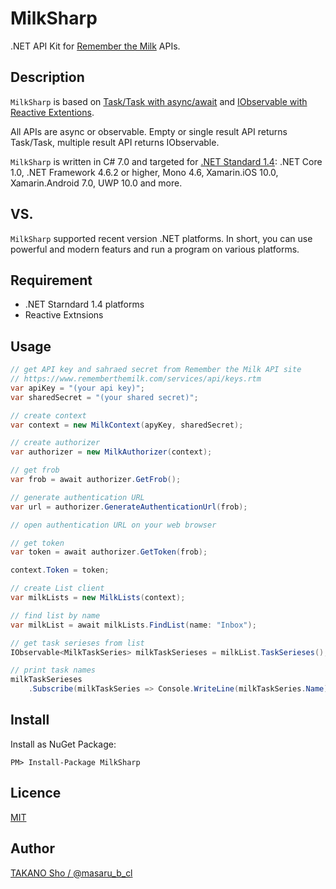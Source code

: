 # MilkSharp
.NET API Kit for [Remember the Milk](https://www.rememberthemilk.com) APIs.

## Description

`MilkSharp` is based on [Task/Task<T> with async/await](https://docs.microsoft.com/dotnet/csharp/programming-guide/concepts/async/index) and [IObservable<T> with Reactive Extentions](https://github.com/Reactive-Extensions/Rx.NET).

All APIs are async or observable. Empty or single result API returns Task/Task<T>, multiple result API returns IObservable<T>.

`MilkSharp` is written in C# 7.0 and targeted for [.NET Standard 1.4](https://docs.microsoft.com/dotnet/standard/net-standard): .NET Core 1.0, .NET Framework 4.6.2 or higher, Mono 4.6, Xamarin.iOS 10.0, Xamarin.Android 7.0, UWP 10.0 and more.

## VS. 

`MilkSharp` supported recent version .NET platforms. In short, you can use powerful and modern featurs and run a program on various platforms.

## Requirement

- .NET Starndard 1.4 platforms
- Reactive Extnsions

## Usage

```csharp
// get API key and sahraed secret from Remember the Milk API site
// https://www.rememberthemilk.com/services/api/keys.rtm
var apiKey = "(your api key)";
var sharedSecret = "(your shared secret)";

// create context
var context = new MilkContext(apyKey, sharedSecret);

// create authorizer
var authorizer = new MilkAuthorizer(context);

// get frob
var frob = await authorizer.GetFrob();

// generate authentication URL
var url = authorizer.GenerateAuthenticationUrl(frob);

// open authentication URL on your web browser

// get token
var token = await authorizer.GetToken(frob);

context.Token = token;

// create List client
var milkLists = new MilkLists(context);

// find list by name
var milkList = await milkLists.FindList(name: "Inbox");

// get task serieses from list
IObservable<MilkTaskSeries> milkTaskSerieses = milkList.TaskSerieses();

// print task names
milkTaskSerieses
    .Subscribe(milkTaskSeries => Console.WriteLine(milkTaskSeries.Name));
```

## Install

Install as NuGet Package:

```
PM> Install-Package MilkSharp
```

## Licence

[MIT](./LICENSE)

## Author

[TAKANO Sho / @masaru\_b\_cl](https://github.com/masaru-b-cl)
